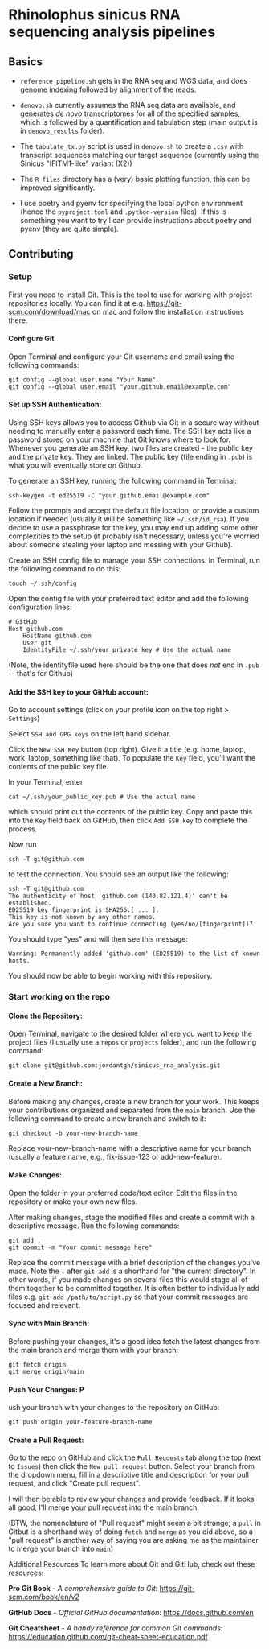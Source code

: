 # Rhinolophus sinicus RNA sequencing analysis pipelines

## Basics

- `reference_pipeline.sh` gets in the RNA seq and WGS data, and does genome indexing followed by alignment of the reads.

- `denovo.sh` currently assumes the RNA seq data are available, and generates *de novo* transcriptomes for all of the specified samples, which is followed by a quantification and tabulation step (main output is in `denovo_results` folder).

- The `tabulate_tx.py` script is used in `denovo.sh` to create a `.csv` with 
transcript sequences matching our target sequence (currently using the Sinicus "IFITM1-like" variant (X2))

- The `R_files` directory has a (very) basic plotting function, this can be improved significantly. 

- I use poetry and pyenv for specifying the local python environment (hence the `pyproject.toml` and `.python-version` files). If this is something you want to try I can provide instructions about poetry and pyenv (they are quite simple).

## Contributing 

### Setup

First you need to install Git. This is the tool to use for working with project repositories locally. You can find it at e.g. https://git-scm.com/download/mac on mac and follow the installation instructions there.

#### Configure Git

Open Terminal and configure your Git username and email using the following commands:

```{bash}
git config --global user.name "Your Name"
git config --global user.email "your.github.email@example.com"
```

#### Set up SSH Authentication: 

Using SSH keys allows you to access Github via Git in a secure way without needing to manually enter a password each time. The SSH key acts like a password stored on your machine that Git knows where to look for. Whenever you generate an SSH key, two files are created - the public key and the private key. They are linked. The public key (file ending in `.pub`) is what you will eventually store on Github. 

To generate an SSH key, running the following command in Terminal:

```{bash}
ssh-keygen -t ed25519 -C "your.github.email@example.com"
```

Follow the prompts and accept the default file location, or provide a custom location if needed (usually it will be something like `~/.ssh/id_rsa`). If you decide to use a passphrase for the key, you may end up adding some other complexities to the setup (it probably isn't necessary, unless you're worried about someone stealing your laptop and messing with your Github).

Create an SSH config file to manage your SSH connections. In Terminal, run the following command to do this:

```{bash}
touch ~/.ssh/config
```

Open the config file with your preferred text editor and add the following configuration lines:

```{bash}
# GitHub
Host github.com
    HostName github.com
    User git
    IdentityFile ~/.ssh/your_private_key # Use the actual name
```

(Note, the identityfile used here should be the one that does *not* end in `.pub` -- that's for Github)

#### Add the SSH key to your GitHub account: 

Go to account settings (click on your profile icon on the top right > `Settings`)

Select `SSH and GPG keys` on the left hand sidebar. 

Click the `New SSH Key` button (top right). Give it a title (e.g. home_laptop, work_laptop, something like that). To populate the `Key` field, you'll want the contents of the public key file.

In your Terminal, enter

```{bash}
cat ~/.ssh/your_public_key.pub # Use the actual name
```

which should print out the contents of the public key. Copy and paste this into the `Key` field back on GitHub, then click `Add SSH key` to complete the process. 

Now run 

```{bash}
ssh -T git@github.com
```

to test the connection. You should see an output like the following:

```{bash}
ssh -T git@github.com
The authenticity of host 'github.com (140.82.121.4)' can't be established.
ED25519 key fingerprint is SHA256:[ ... ].
This key is not known by any other names.
Are you sure you want to continue connecting (yes/no/[fingerprint])? 
```
You should type "yes" and will then see this message:

```{bash}
Warning: Permanently added 'github.com' (ED25519) to the list of known hosts.
```
You should now be able to begin working with this repository.

### Start working on the repo

#### Clone the Repository: 

Open Terminal, navigate to the desired folder where you want to keep the project files (I usually use a `repos` or `projects` folder), and run the following command:

```
git clone git@github.com:jordantgh/sinicus_rna_analysis.git
```

#### Create a New Branch: 

Before making any changes, create a new branch for your work. This keeps your contributions organized and separated from the `main` branch. Use the following command to create a new branch and switch to it:

```{bash}
git checkout -b your-new-branch-name
```

Replace your-new-branch-name with a descriptive name for your branch (usually a feature name, e.g., fix-issue-123 or add-new-feature).

#### Make Changes: 

Open the folder in your preferred code/text editor. Edit the files in the repository or make your own new files. 

After making changes, stage the modified files and create a commit with a descriptive message. Run the following commands:

```{bash}
git add .
git commit -m "Your commit message here"
```

Replace the commit message with a brief description of the changes you've made. Note the `.` after `git add` is a shorthand for "the current directory". In other words, if you made changes on several files this would stage all of them together to be committed together. It is often better to individually add files e.g. `git add /path/to/script.py` so that your commit messages are focused and relevant.

#### Sync with Main Branch: 

Before pushing your changes, it's a good idea fetch the latest changes from the main branch and merge them with your branch:

```{bash}
git fetch origin
git merge origin/main
```

#### Push Your Changes: P

ush your branch with your changes to the repository on GitHub:

```{bash}
git push origin your-feature-branch-name
```

#### Create a Pull Request: 

Go to the repo on GitHub and click the `Pull Requests` tab along the top (next to `Issues`) then click the `New pull request` button. Select your branch from the dropdown menu, fill in a descriptive title and description for your pull request, and click "Create pull request".

I will then be able to review your changes and provide feedback. If it looks all good, I'll merge your pull request into the main branch.

(BTW, the nomenclature of "Pull request" might seem a bit strange; a `pull` in Gitbut is a shorthand way of doing `fetch` and `merge` as you did above, so a "pull request" is another way of saying you are asking me as the maintainer to merge your branch into `main`)

Additional Resources
To learn more about Git and GitHub, check out these resources:

**Pro Git Book** - *A comprehensive guide to Git*: 
https://git-scm.com/book/en/v2

**GitHub Docs** - *Official GitHub documentation*:
https://docs.github.com/en

**Git Cheatsheet** - *A handy reference for common Git commands*:
https://education.github.com/git-cheat-sheet-education.pdf 